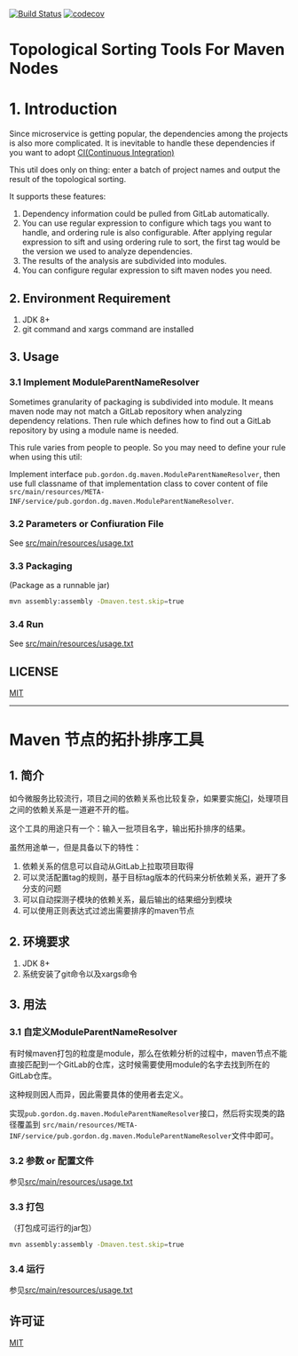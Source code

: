 [![Build Status](https://travis-ci.org/bungder/maven-topology.svg?branch=master)](https://travis-ci.org/bungder/maven-topology)
[![codecov](https://codecov.io/gh/bungder/maven-topology/branch/master/graph/badge.svg)](https://codecov.io/gh/bungder/maven-topology)

# Topological Sorting Tools For Maven Nodes

# 1. Introduction

Since microservice is getting popular, the dependencies among the projects is also more complicated. It is inevitable to handle these dependencies if you want to adopt [CI(Continuous Integration)](https://en.wikipedia.org/wiki/Continuous_integration)

This util does only on thing: enter a batch of project names and output the result of the topological sorting.

It supports these features:

1. Dependency information could be pulled from GitLab automatically.
2. You can use regular expression to configure which tags you want to handle, and ordering rule is also configurable. After applying regular expression to sift and using ordering rule to sort, the first tag would be the version we used to analyze dependencies. 
3. The results of the analysis are subdivided into modules.
4. You can configure regular expression to sift maven nodes you need.

## 2. Environment Requirement

1. JDK 8+
2. git command and xargs command are installed

## 3. Usage

### 3.1 Implement ModuleParentNameResolver
Sometimes granularity of packaging is subdivided into module. It means maven node may not match a GitLab repository when analyzing dependency relations. Then rule which defines how to find out a GitLab repository by using a module name is needed.

This rule varies from people to people. So you may need to define your rule when using this util:

Implement interface `pub.gordon.dg.maven.ModuleParentNameResolver`, then use full classname of that implementation class to cover content of file `src/main/resources/META-INF/service/pub.gordon.dg.maven.ModuleParentNameResolver`.

### 3.2 Parameters or Confiuration File

See [src/main/resources/usage.txt](src/main/resources/usage.txt)

### 3.3 Packaging

(Package as a runnable jar)

```bash
mvn assembly:assembly -Dmaven.test.skip=true
```

### 3.4 Run

See [src/main/resources/usage.txt](src/main/resources/usage.txt)

## LICENSE

[MIT](LICENSE)

---------------------------


# Maven 节点的拓扑排序工具

## 1. 简介

如今微服务比较流行，项目之间的依赖关系也比较复杂，如果要实施[CI](https://en.wikipedia.org/wiki/Continuous_integration)，处理项目之间的依赖关系是一道避不开的槛。

这个工具的用途只有一个：输入一批项目名字，输出拓扑排序的结果。

虽然用途单一，但是具备以下的特性：

1. 依赖关系的信息可以自动从GitLab上拉取项目取得
2. 可以灵活配置tag的规则，基于目标tag版本的代码来分析依赖关系，避开了多分支的问题
3. 可以自动探测子模块的依赖关系，最后输出的结果细分到模块
4. 可以使用正则表达式过滤出需要排序的maven节点

## 2. 环境要求

1. JDK 8+
2. 系统安装了git命令以及xargs命令

## 3. 用法

### 3.1 自定义ModuleParentNameResolver

有时候maven打包的粒度是module，那么在依赖分析的过程中，maven节点不能直接匹配到一个GitLab的仓库，这时候需要使用module的名字去找到所在的GitLab仓库。

这种规则因人而异，因此需要具体的使用者去定义。

实现`pub.gordon.dg.maven.ModuleParentNameResolver`接口，然后将实现类的路径覆盖到
`src/main/resources/META-INF/service/pub.gordon.dg.maven.ModuleParentNameResolver`文件中即可。

### 3.2 参数 or 配置文件

参见[src/main/resources/usage.txt](src/main/resources/usage.txt)

### 3.3 打包

（打包成可运行的jar包）

```bash
mvn assembly:assembly -Dmaven.test.skip=true
```

### 3.4 运行

参见[src/main/resources/usage.txt](src/main/resources/usage.txt)

## 许可证

[MIT](LICENSE)
